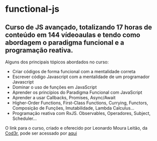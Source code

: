 # functional-js
## Curso de JS avançado, totalizando 17 horas de conteúdo em 144 vídeoaulas e tendo como abordagem o paradigma funcional e a programação reativa.

Alguns dos principais tópicos abordados no curso:
- Criar códigos de forma funcional com a mentalidade correta
- Escrever código Javascript com a mentalidade de um programador Javascript
- Dominar o uso de funções em JavaScript
- Aprender os princípios do Paradigma Funcional com JavaScript
- Aprender a usar Callbacks, Promises, Async/Await
- Higher-Order Functions, First-Class Functions, Currying, Functors, Composição de Funções, Imutabilidade, Lambda Calculus...
- Programação reativa com RxJS. Observables, Operadores, Subject, Scheduler...

O link para o curso, criado e oferecido por Leonardo Moura Leitão, da [Cod3r](https://www.cod3r.com.br/), pode ser acessado por [aqui](https://www.udemy.com/course/javascript-funcional/)

